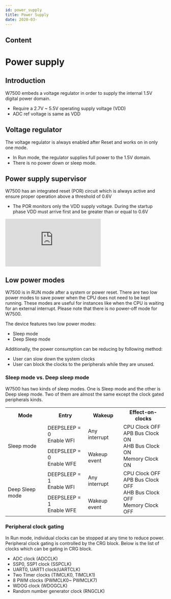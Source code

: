```yaml
---
id: power_supply
title: Power Supply
date: 2020-03-
---
```


## Content

# Power supply

## Introduction

W7500 embeds a voltage regulator in order to supply the internal 1.5V
digital power domain.

- Require a 2.7V \~ 5.5V operating supply voltage (VDD)
- ADC ref voltage is same as VDD

## Voltage regulator

The voltage regulator is always enabled after Reset and works on in only
one mode.

- In Run mode, the regulator supplies full power to the 1.5V domain.
- There is no power down or sleep mode.

## Power supply supervisor

W7500 has an integrated reset (POR) circuit which is always active and
ensure proper operation above a threshold of 0.6V

- The POR monitors only the VDD supply voltage. During the startup
  phase VDD must arrive first and be greater than or equal to 0.6V

![](http://wizwiki.net/wiki/lib/exe/fetch.php?media=products:w7500:por_reset_waveform.jpg "Figure 1 POR reset waveform")

## Low power modes

W7500 is in RUN mode after a system or power reset.
There are two low power modes to save power when the CPU does not need
to be kept running. These modes are useful for instances like when the
CPU is waiting for an external interrupt. Please note that there is no
power-off mode for W7500.

The device features two low power modes:

- Sleep mode
- Deep Sleep mode

Additionally, the power consumption can be reducing by following method:

- User can slow down the system clocks
- User can block the clocks to the peripherals while they are unused.

### Sleep mode vs. Deep sleep mode

W7500 has two kinds of sleep modes. One is Sleep mode and the other is
Deep sleep mode. Two of them are almost the same except the clock gated
peripherals kinds.

<table>
<tr>
<th>Mode</th>
<th>Entry</th>
<th>Wakeup</th>
<th>Effect-on-clocks</th>
</tr>
<tr>
<td rowspan="2">Sleep mode</td>
<td>DEEPSLEEP = 0<br>Enable WFI</td>
<td>Any interrupt</td>
<td rowspan="2">CPU Clock OFF<br>APB Bus Clock ON<br>AHB Bus Clock ON<br>Memory Clock ON</td>
</tr>
<tr>
<td>DEEPSLEEP = 0<br>Enable WFE</td>
<td>Wakeup event</td>
</tr>
<tr>
<td rowspan="2">Deep Sleep mode</td>
<td>DEEPSLEEP = 1<br>Enable WFI</td>
<td>Any interrupt</td>
<td rowspan="2">CPU Clock OFF<br>APB Bus Clock OFF<br>AHB Bus Clock OFF<br>Memory Clock OFF</td>
</tr>
<tr>
<td>DEEPSLEEP = 1<br>Enable WFE</td>
<td>Wakeup event</td>
</tr>
</table>

### Peripheral clock gating

In Run mode, individual clocks can be stopped at any time to reduce
power. Peripheral clock gating is controlled by the CRG block. Below is
the list of clocks which can be gating in CRG block.

- ADC clock (ADCCLK)
- SSP0, SSP1 clock (SSPCLK)
- UART0, UART1 clock(UARTCLK)
- Two Timer clocks (TIMCLK0, TIMCLK1)
- 8 PWM clocks (PWMCLK0~ PWMCLK7)
- WDOG clock (WDOGCLK)
- Random number generator clock (RNGCLK)
